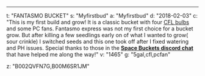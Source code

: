 ---
t: "FANTASMO BUCKET"
s: "Myfirstbud"
a: "Myfirstbud"
d: "2018-02-03"
c: "This is my first build and grow! It is a classic bucket with four <a href='https://amzn.to/3jMfTYw'>CFL bulbs</a> and some PC fans. Fantasmo express was not my first choice for a bucket grow. But after killing a few seedlings early on of what I wanted to grow( sour crinkle) I switched seeds and this one took off after I fixed watering and PH issues. Special thanks to those in the <strong><a href='https://discord.gg/TZC2tAv'>Space Buckets discord chat</a></strong> that have helped me along the way!"
v: "1465"
g: "5gal,cfl,pcfan"

z: "B002QVFN7G,B00M6SR1JM"
